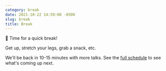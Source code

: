 ```yaml
---
category: break
date: 2021-10-22 14:59:00 -0500
slug: break
title: Break
---
```


🚶 Time for a quick break!

Get up, stretch your legs, grab a snack, etc.

 We'll be back in 10-15 minutes with more talks. See the [full schedule](https://2021.djangocon.us/talks/) to see what's coming up next.